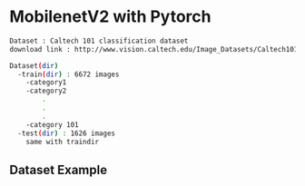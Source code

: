 # MobilenetV2 with Pytorch 
```bash
Dataset : Caltech 101 classification dataset 
download link : http://www.vision.caltech.edu/Image_Datasets/Caltech101/#Download

Dataset(dir)
  -train(dir) : 6672 images
    -category1
    -category2
        .
        .
        .
    -category 101
  -test(dir) : 1626 images
    same with traindir
```
## Dataset Example
